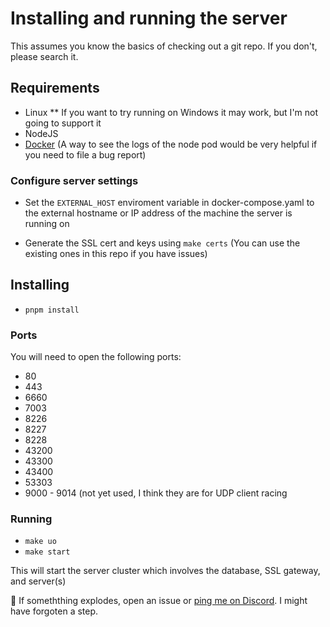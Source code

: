 # Installing and running the server

This assumes you know the basics of checking out a git repo. If you don't, please search it.

## Requirements

- Linux
    \*\* If you want to try running on Windows it may work, but I'm not going to support it
- NodeJS
- [Docker](https://docs.docker.com/compose/install/) (A way to see the logs of the node pod would be very helpful if you need to file a bug report)

### Configure server settings

- Set the `EXTERNAL_HOST` enviroment variable in docker-compose.yaml to the external hostname or IP address of the machine the server is running on

- Generate the SSL cert and keys using `make certs` (You can use the existing ones in this repo if you have issues)

## Installing

- `pnpm install`

### Ports

You will need to open the following ports:

- 80
- 443
- 6660
- 7003
- 8226
- 8227
- 8228
- 43200
- 43300
- 43400
- 53303
- 9000 - 9014 (not yet used, I think they are for UDP client racing

### Running

- `make uo`
- `make start`

This will start the server cluster which involves the database, SSL gateway, and server(s)

🤞 If someththing explodes, open an issue or [ping me on Discord](drazi#3741). I might have forgoten a step.
